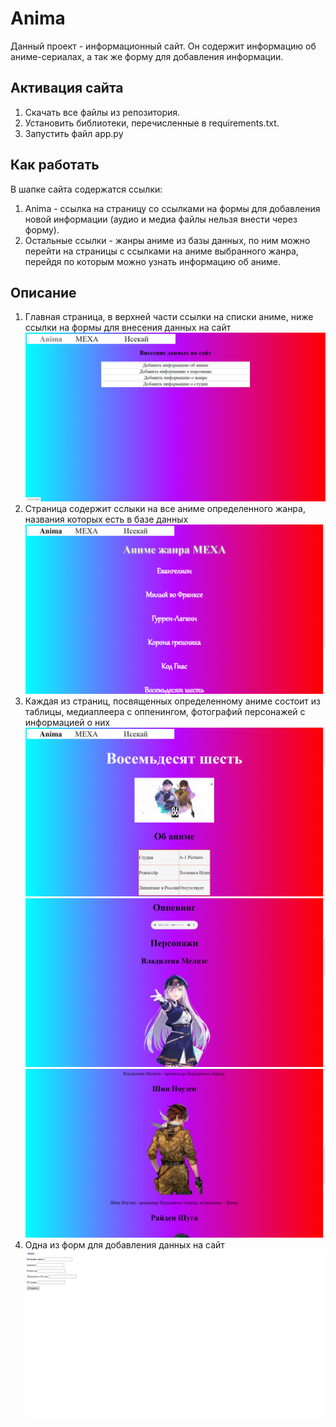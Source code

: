 # Anima

Данный проект - информационный сайт.
Он содержит информацию об аниме-сериалах, а так же форму для добавления информации.

## Активация сайта

1. Скачать все файлы из репозитория.
2. Установить библиотеки, перечисленные в requirements.txt.
3. Запустить файл app.py

## Как работать
В шапке сайта содержатся ссылки:
1. Anima - ссылка на страницу со ссылками на формы для добавления новой информации (аудио и медиа файлы нельзя внести через форму).
2. Остальные ссылки - жанры аниме из базы данных, по ним можно перейти на страницы с ссылками на аниме выбранного жанра, перейдя по которым можно узнать информацию об аниме.

## Описание
1. Главная страница, в верхней части ссылки на списки аниме, ниже ссылки на формы для внесения данных на сайт
![alt text](static/media/screen/2024-08-22_22-08-07.png)
2. Страница содержит сслыки на все аниме определенного жанра, названия которых есть в базе данных
![alt text](static/media/screen/2024-08-22_22-08-30.png)
3. Каждая из страниц, посвященных определенному аниме состоит из таблицы, медиаплеера с оппенингом, фотографий персонажей с информацией о них
![alt text](static/media/screen/2024-08-22_22-09-13.png)
![alt text](static/media/screen/2024-08-22_22-09-22.png)
![alt text](static/media/screen/2024-08-22_22-09-31.png)
4. Одна из форм для добавления данных на сайт
![alt text](static/media/screen/2024-08-22_22-09-47.png)